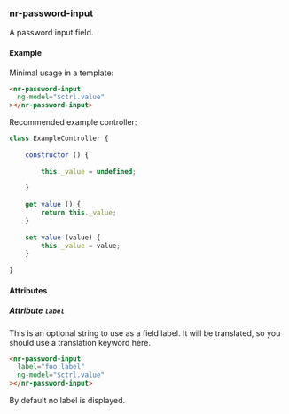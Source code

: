 
### nr-password-input

A password input field.

#### Example 

Minimal usage in a template:

```html
<nr-password-input
  ng-model="$ctrl.value"
></nr-password-input>
``` 

Recommended example controller:

```js
class ExampleController {
   
    constructor () {
        
        this._value = undefined;
        
    }
    
    get value () {
        return this._value;
    }
    
    set value (value) {
        this._value = value;        
    }
    
}
``` 

#### Attributes

##### Attribute `label`

This is an optional string to use as a field label. It will be translated, so you should use a translation keyword here.

```html
<nr-password-input
  label="foo.label"
  ng-model="$ctrl.value"
></nr-password-input>
``` 

By default no label is displayed.
